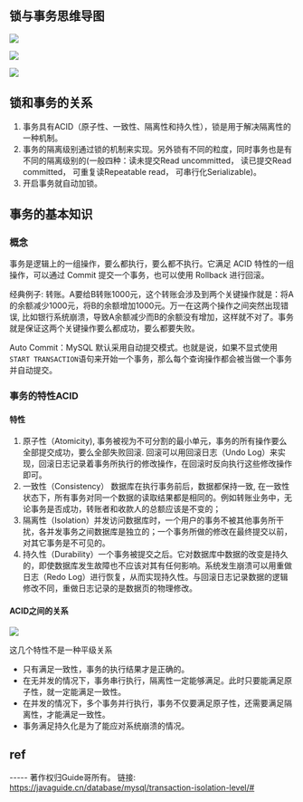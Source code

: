 ## 锁与事务思维导图

![](https://img-blog.csdnimg.cn/20210526175537918.png?x-oss-process=image/watermark,type_ZmFuZ3poZW5naGVpdGk,shadow_10,text_aHR0cHM6Ly9ibG9nLmNzZG4ubmV0L2NqdzAwMDE=,size_16,color_FFFFFF,t_70#pic_center)

![](https://img-blog.csdnimg.cn/b92fdf49d8784863b8de7c3d2ba6c017.png?x-oss-process=image/watermark,type_ZmFuZ3poZW5naGVpdGk,shadow_10,text_aHR0cHM6Ly9ibG9nLmNzZG4ubmV0L2NyYXp5amFjazE=,size_16,color_FFFFFF,t_70#pic_center)

![](http://raw.githubusercontent.com/IMWYY/AboutMyself/master/picBed/Screenshot1520500121.png)



## 锁和事务的关系
1. 事务具有ACID（原子性、一致性、隔离性和持久性），锁是用于解决隔离性的一种机制。
2. 事务的隔离级别通过锁的机制来实现。另外锁有不同的粒度，同时事务也是有不同的隔离级别的(一般四种：读未提交Read uncommitted， 读已提交Read committed， 可重复读Repeatable read， 可串行化Serializable)。
3. 开启事务就自动加锁。

## 事务的基本知识

### 概念

事务是逻辑上的一组操作，要么都执行，要么都不执行。它满足 ACID 特性的一组操作，可以通过 Commit 提交一个事务，也可以使用 Rollback 进行回滚。

经典例子: 转账。A要给B转账1000元，这个转账会涉及到两个关键操作就是：将A的余额减少1000元，将B的余额增加1000元。万一在这两个操作之间突然出现错误, 比如银行系统崩溃，导致A余额减少而B的余额没有增加，这样就不对了。事务就是保证这两个关键操作要么都成功，要么都要失败。

Auto Commit：MySQL 默认采用自动提交模式。也就是说，如果不显式使用`START TRANSACTION`语句来开始一个事务，那么每个查询操作都会被当做一个事务并自动提交。

### 事务的特性ACID

#### 特性

1. 原子性（Atomicity), 事务被视为不可分割的最小单元，事务的所有操作要么全部提交成功，要么全部失败回滚. 回滚可以用回滚日志（Undo Log）来实现，回滚日志记录着事务所执行的修改操作，在回滚时反向执行这些修改操作即可。
2. 一致性（Consistency） 数据库在执行事务前后，数据都保持一致, 在一致性状态下，所有事务对同一个数据的读取结果都是相同的。例如转账业务中，无论事务是否成功，转账者和收款人的总额应该是不变的；
3. 隔离性（Isolation）并发访问数据库时，一个用户的事务不被其他事务所干扰，各并发事务之间数据库是独立的；一个事务所做的修改在最终提交以前，对其它事务是不可见的。
4. 持久性（Durability）一个事务被提交之后。它对数据库中数据的改变是持久的，即使数据库发生故障也不应该对其有任何影响。系统发生崩溃可以用重做日志（Redo Log）进行恢复，从而实现持久性。与回滚日志记录数据的逻辑修改不同，重做日志记录的是数据页的物理修改。

#### ACID之间的关系

![](https://cs-notes-1256109796.cos.ap-guangzhou.myqcloud.com/image-20191207210437023.png)

这几个特性不是一种平级关系

- 只有满足一致性，事务的执行结果才是正确的。
- 在无并发的情况下，事务串行执行，隔离性一定能够满足。此时只要能满足原子性，就一定能满足一致性。
- 在并发的情况下，多个事务并行执行，事务不仅要满足原子性，还需要满足隔离性，才能满足一致性。
- 事务满足持久化是为了能应对系统崩溃的情况。













## ref

----- 著作权归Guide哥所有。 链接: https://javaguide.cn/database/mysql/transaction-isolation-level/#







